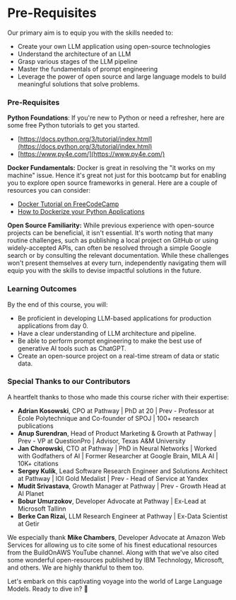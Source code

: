 # Pre-Requisites

Our primary aim is to equip you with the skills needed to:

* Create your own LLM application using open-source technologies
* Understand the architecture of an LLM
* Grasp various stages of the LLM pipeline
* Master the fundamentals of prompt engineering
* Leverage the power of open source and large language models to build meaningful solutions that solve problems.

### Pre-Requisites

**Python Foundations**: If you're new to Python or need a refresher, here are some free Python tutorials to get you started.

* [https://docs.python.org/3/tutorial/index.html](https://docs.python.org/3/tutorial/index.html)
* [https://www.py4e.com/](https://www.py4e.com/)

**Docker Fundamentals:** Docker is great in resolving the "it works on my machine" issue. Hence it's great not just for this bootcamp but for enabling you to explore open source frameworks in general. Here are a couple of resources you can consider:&#x20;

* [Docker Tutorial on FreeCodeCamp](https://youtu.be/fqMOX6JJhGo)
* [How to Dockerize your Python Applications](https://youtu.be/0UG2x2iWerk)

**Open Source Familiarity:** While previous experience with open-source projects can be beneficial, it isn't essential. It's worth noting that many routine challenges, such as publishing a local project on GitHub or using widely-accepted APIs, can often be resolved through a simple Google search or by consulting the relevant documentation. While these challenges won't present themselves at every turn, independently navigating them will equip you with the skills to devise impactful solutions in the future.

### Learning Outcomes

By the end of this course, you will:

* Be proficient in developing LLM-based applications for production applications from day 0.
* Have a clear understanding of LLM architecture and pipeline.
* Be able to perform prompt engineering to make the best use of generative AI tools such as ChatGPT.
* Create an open-source project on a real-time stream of data or static data.

### Special Thanks to our Contributors

A heartfelt thanks to those who made this course richer with their expertise:

* **Adrian Kosowski**, CPO at Pathway | PhD at 20 | Prev - Professor at École Polytechnique and Co-founder of SPOJ | 100+ research publications
* **Anup Surendran**, Head of Product Marketing & Growth at Pathway | Prev - VP at QuestionPro | Advisor, Texas A\&M University
* **Jan Chorowski**, CTO at Pathway | PhD in Neural Networks | Worked with Godfathers of AI | Former Researcher at Google Brain, MILA AI | 10K+ citations
* **Sergey Kulik**, Lead Software Research Engineer and Solutions Architect at Pathway | IOI Gold Medalist | Prev - Head of Service at Yandex
* **Mudit Srivastava**, Growth Manager at Pathway | Prev - Growth Head at AI Planet
* **Bobur Umurzokov**, Developer Advocate at Pathway | Ex-Lead at Microsoft Tallinn
* **Berke Can Rizai,** LLM Research Engineer at Pathway | Ex-Data Scientist at Getir

We especially thank **Mike Chambers**, Developer Advocate at Amazon Web Services for allowing us to cite some of his finest educational resources from the BuildOnAWS YouTube channel. Along with that we've also cited some wonderful open-resources published by IBM Technology, Microsoft, and others. We are highly thankful to them too.

Let's embark on this captivating voyage into the world of Large Language Models. Ready to dive in? 🌟
